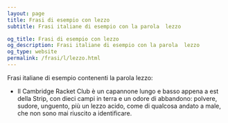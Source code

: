 ```yaml
---
layout: page
title: Frasi di esempio con lezzo 
subtitle: Frasi italiane di esempio con la parola  lezzo

og_title: Frasi di esempio con lezzo 
og_description: Frasi italiane di esempio con la parola  lezzo
og_type: website
permalink: /frasi/l/lezzo.html
---
```


Frasi italiane di esempio contenenti la parola lezzo:


- Il Cambridge Racket Club è un capannone lungo e basso appena a est della Strip, con dieci campi in terra e un odore di abbandono: polvere, sudore, unguento, più un lezzo acido, come di qualcosa andato a male, che non sono mai riuscito a identificare.
